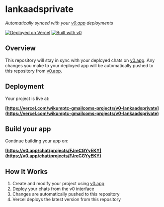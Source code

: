 # lankaadsprivate

*Automatically synced with your [v0.app](https://v0.app) deployments*

[![Deployed on Vercel](https://img.shields.io/badge/Deployed%20on-Vercel-black?style=for-the-badge&logo=vercel)](https://vercel.com/wikumptc-gmailcoms-projects/v0-lankaadsprivate)
[![Built with v0](https://img.shields.io/badge/Built%20with-v0.app-black?style=for-the-badge)](https://v0.app/chat/projects/FJreCGYyEKY)

## Overview

This repository will stay in sync with your deployed chats on [v0.app](https://v0.app).
Any changes you make to your deployed app will be automatically pushed to this repository from [v0.app](https://v0.app).

## Deployment

Your project is live at:

**[https://vercel.com/wikumptc-gmailcoms-projects/v0-lankaadsprivate](https://vercel.com/wikumptc-gmailcoms-projects/v0-lankaadsprivate)**

## Build your app

Continue building your app on:

**[https://v0.app/chat/projects/FJreCGYyEKY](https://v0.app/chat/projects/FJreCGYyEKY)**

## How It Works

1. Create and modify your project using [v0.app](https://v0.app)
2. Deploy your chats from the v0 interface
3. Changes are automatically pushed to this repository
4. Vercel deploys the latest version from this repository

